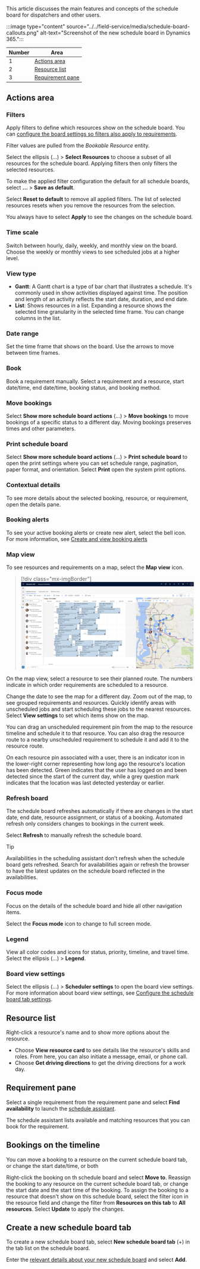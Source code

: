 This article discusses the main features and concepts of the schedule board for dispatchers and other users.

:::image type="content" source="../../field-service/media/schedule-board-callouts.png" alt-text="Screenshot of the new schedule board in Dynamics 365.":::

|Number  |Area  |
|---------|---------|
|1     | [Actions area](#actions-area)        |
|2     | [Resource list](#resource-list)        |
|3     | [Requirement pane](#requirement-pane)        |

## Actions area

### Filters

Apply filters to define which resources show on the schedule board. You can [configure the board settings so filters also apply to requirements](../../common-scheduler/schedule-board-tab-settings.md).

Filter values are pulled from the *Bookable Resource* entity.

Select the ellipsis (&hellip;) > **Select Resources** to choose a subset of all resources for the schedule board. Applying filters then only filters the selected resources.

To make the applied filter configuration the default for all schedule boards, select **&hellip;** > **Save as default**.

Select **Reset to default** to remove all applied filters. The list of selected resources resets when you remove the resources from the selection.

You always have to select **Apply** to see the changes on the schedule board.

### Time scale

Switch between hourly, daily, weekly, and monthly view on the board. Choose the weekly or monthly views to see scheduled jobs at a higher level.

### View type

- **Gantt**: A Gantt chart is a type of bar chart that illustrates a schedule. It's commonly used in show activities displayed against time. The position and length of an activity reflects the start date, duration, and end date.
- **List**: Shows resources in a list. Expanding a resource shows the selected time granularity in the selected time frame. You can change columns in the list.

### Date range

Set the time frame that shows on the board. Use the arrows to move between time frames.

### Book

Book a requirement manually. Select a requirement and a resource, start date/time, end date/time, booking status, and booking method.

### Move bookings

Select **Show more schedule board actions** (&hellip;) > **Move bookings** to move bookings of a specific status to a different day. Moving bookings preserves times and other parameters.

### Print schedule board

Select **Show more schedule board actions** (&hellip;) > **Print schedule board** to open the print settings where you can set schedule range, pagination, paper format, and orientation. Select **Print** open the system print options.

### Contextual details

To see more details about the selected booking, resource, or requirement, open the details pane.

### Booking alerts

To see your active booking alerts or create new alert, select the bell icon. For more information, see [Create and view booking alerts](../../common-scheduler/booking-alert.md)

### Map view

To see resources and requirements on a map, select the **Map view** icon.

> [!div class="mx-imgBorder"]
> ![Screenshot of the schedule board with map view.](../../field-service/media/Schedule-Board-New-Map-02.png)

On the map view, select a resource to see their planned route. The numbers indicate in which order requirements are scheduled to a resource.

Change the date to see the map for a different day. Zoom out of the map, to see grouped requirements and resources. Quickly identify areas with unscheduled jobs and start scheduling these jobs to the nearest resources. Select **View settings** to set which items show on the map.

You can drag an unscheduled requirement pin from the map to the resource timeline and schedule it to that resource. You can also drag the resource route to a nearby unscheduled requirement to schedule it and add it to the resource route.

On each resource pin associated with a user, there is an indicator icon in the lower-right corner representing how long ago the resource's location has been detected. Green indicates that the user has logged on and been detected since the start of the current day, while a grey question mark indicates that the location was last detected yesterday or earlier. 

### Refresh board

The schedule board refreshes automatically if there are changes in the start date, end date, resource assignment, or status of a booking. Automated refresh only considers changes to bookings in the current week.

Select **Refresh** to manually refresh the schedule board.

> [!TIP]
> Availabilities in the scheduling assistant don't refresh when the schedule board gets refreshed. Search for availabilities again or refresh the browser to have the latest updates on the schedule board reflected in the availabilities.

### Focus mode

Focus on the details of the schedule board and hide all other navigation items.

Select the **Focus mode** icon to change to full screen mode.

### Legend

View all color codes and icons for  status, priority, timeline, and travel time. Select the ellipsis (&hellip;) > **Legend**.

### Board view settings

Select the ellipsis (&hellip;) > **Scheduler settings** to open the board view settings. For more information about board view settings, see [Configure the schedule board tab settings](../../common-scheduler/schedule-board-tab-settings.md).

## Resource list

Right-click a resource's name and to show more options about the resource.

- Choose **View resource card** to see details like the resource's skills and roles. From here, you can also initiate a message, email, or phone call.
- Choose **Get driving directions** to get the driving directions for a work day.

## Requirement pane

Select a single requirement from the requirement pane and select **Find availability** to launch the [schedule assistant](../../common-scheduler/schedule-assistant.md).

The schedule assistant lists available and matching resources that you can book for the requirement.

## Bookings on the timeline

You can move a booking to a resource on the current schedule board tab, or change the start date/time, or both

Right-click the booking on th schedule board and select **Move to**. Reassign the booking to any resource on the current schedule board tab, or change the start date and the start time of the booking. To assign the booking to a resource that doesn't show on this schedule board, select the filter icon in the resource field and change the filter from **Resources on this tab** to **All resources**. Select **Update** to apply the changes.

## Create a new schedule board tab

To create a new schedule board tab, select **New schedule board tab** (+) in the tab list on the schedule board.

Enter the [relevant details about your new schedule board](../../common-scheduler/schedule-board-tab-settings.md) and select **Add**.
